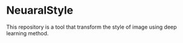 # NeuaralStyle
This repository is a tool that transform the style of image using deep learning method.
